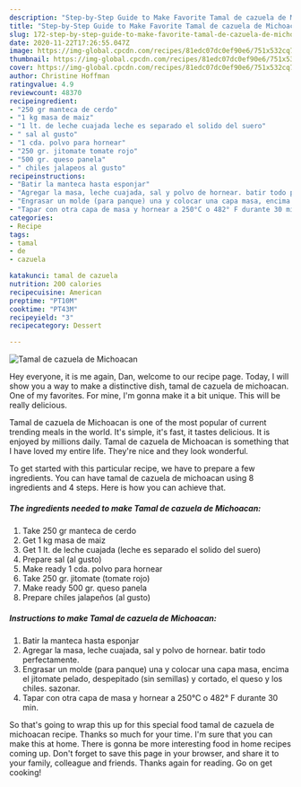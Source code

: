 ```yaml
---
description: "Step-by-Step Guide to Make Favorite Tamal de cazuela de Michoacan"
title: "Step-by-Step Guide to Make Favorite Tamal de cazuela de Michoacan"
slug: 172-step-by-step-guide-to-make-favorite-tamal-de-cazuela-de-michoacan
date: 2020-11-22T17:26:55.047Z
image: https://img-global.cpcdn.com/recipes/81edc07dc0ef90e6/751x532cq70/tamal-de-cazuela-de-michoacan-foto-principal.jpg
thumbnail: https://img-global.cpcdn.com/recipes/81edc07dc0ef90e6/751x532cq70/tamal-de-cazuela-de-michoacan-foto-principal.jpg
cover: https://img-global.cpcdn.com/recipes/81edc07dc0ef90e6/751x532cq70/tamal-de-cazuela-de-michoacan-foto-principal.jpg
author: Christine Hoffman
ratingvalue: 4.9
reviewcount: 48370
recipeingredient:
- "250 gr manteca de cerdo"
- "1 kg masa de maiz"
- "1 lt. de leche cuajada leche es separado el solido del suero"
- " sal al gusto"
- "1 cda. polvo para hornear"
- "250 gr. jitomate tomate rojo"
- "500 gr. queso panela"
- " chiles jalapeos al gusto"
recipeinstructions:
- "Batir la manteca hasta esponjar"
- "Agregar la masa, leche cuajada, sal y polvo de hornear. batir todo perfectamente."
- "Engrasar un molde (para panque) una y colocar una capa masa, encima el jitomate pelado, despepitado (sin semillas) y cortado, el queso y los chiles. sazonar."
- "Tapar con otra capa de masa y hornear a 250°C o 482° F durante 30 min."
categories:
- Recipe
tags:
- tamal
- de
- cazuela

katakunci: tamal de cazuela 
nutrition: 200 calories
recipecuisine: American
preptime: "PT10M"
cooktime: "PT43M"
recipeyield: "3"
recipecategory: Dessert

---
```



![Tamal de cazuela de Michoacan](https://img-global.cpcdn.com/recipes/81edc07dc0ef90e6/751x532cq70/tamal-de-cazuela-de-michoacan-foto-principal.jpg)

Hey everyone, it is me again, Dan, welcome to our recipe page. Today, I will show you a way to make a distinctive dish, tamal de cazuela de michoacan. One of my favorites. For mine, I'm gonna make it a bit unique. This will be really delicious.



Tamal de cazuela de Michoacan is one of the most popular of current trending meals in the world. It's simple, it's fast, it tastes delicious. It is enjoyed by millions daily. Tamal de cazuela de Michoacan is something that I have loved my entire life. They're nice and they look wonderful.


To get started with this particular recipe, we have to prepare a few ingredients. You can have tamal de cazuela de michoacan using 8 ingredients and 4 steps. Here is how you can achieve that.

<!--inarticleads1-->

##### The ingredients needed to make Tamal de cazuela de Michoacan:

1. Take 250 gr manteca de cerdo
1. Get 1 kg masa de maiz
1. Get 1 lt. de leche cuajada (leche es separado el solido del suero)
1. Prepare  sal (al gusto)
1. Make ready 1 cda. polvo para hornear
1. Take 250 gr. jitomate (tomate rojo)
1. Make ready 500 gr. queso panela
1. Prepare  chiles jalapeños (al gusto)




<!--inarticleads2-->

##### Instructions to make Tamal de cazuela de Michoacan:

1. Batir la manteca hasta esponjar
1. Agregar la masa, leche cuajada, sal y polvo de hornear. batir todo perfectamente.
1. Engrasar un molde (para panque) una y colocar una capa masa, encima el jitomate pelado, despepitado (sin semillas) y cortado, el queso y los chiles. sazonar.
1. Tapar con otra capa de masa y hornear a 250°C o 482° F durante 30 min.




So that's going to wrap this up for this special food tamal de cazuela de michoacan recipe. Thanks so much for your time. I'm sure that you can make this at home. There is gonna be more interesting food in home recipes coming up. Don't forget to save this page in your browser, and share it to your family, colleague and friends. Thanks again for reading. Go on get cooking!
